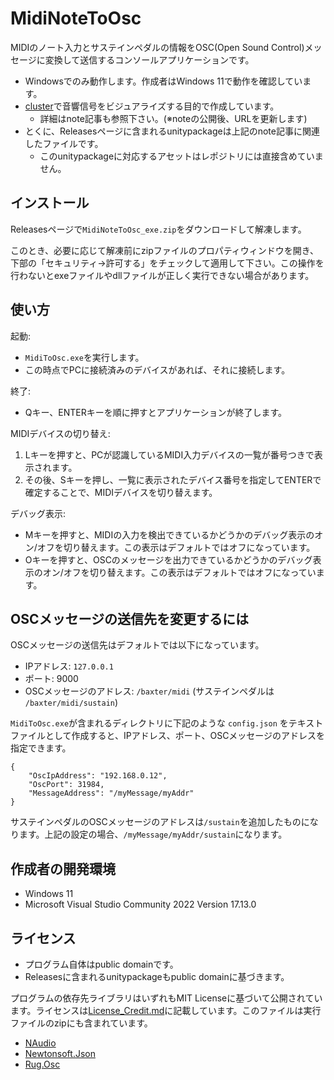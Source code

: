 # MidiNoteToOsc

MIDIのノート入力とサステインペダルの情報をOSC(Open Sound Control)メッセージに変換して送信するコンソールアプリケーションです。

- Windowsでのみ動作します。作成者はWindows 11で動作を確認しています。
- [cluster](https://cluster.mu/)で音響信号をビジュアライズする目的で作成しています。
  - 詳細はnote記事も参照下さい。(※noteの公開後、URLを更新します)
- とくに、Releasesページに含まれるunitypackageは上記のnote記事に関連したファイルです。
  - このunitypackageに対応するアセットはレポジトリには直接含めていません。

## インストール

Releasesページで`MidiNoteToOsc_exe.zip`をダウンロードして解凍します。

このとき、必要に応じて解凍前にzipファイルのプロパティウィンドウを開き、下部の「セキュリティ→許可する」をチェックして適用して下さい。この操作を行わないとexeファイルやdllファイルが正しく実行できない場合があります。

## 使い方

起動: 

- `MidiToOsc.exe`を実行します。
- この時点でPCに接続済みのデバイスがあれば、それに接続します。

終了:

- Qキー、ENTERキーを順に押すとアプリケーションが終了します。

MIDIデバイスの切り替え:

1. Lキーを押すと、PCが認識しているMIDI入力デバイスの一覧が番号つきで表示されます。
2. その後、Sキーを押し、一覧に表示されたデバイス番号を指定してENTERで確定することで、MIDIデバイスを切り替えます。

デバッグ表示:

- Mキーを押すと、MIDIの入力を検出できているかどうかのデバッグ表示のオン/オフを切り替えます。この表示はデフォルトではオフになっています。
- Oキーを押すと、OSCのメッセージを出力できているかどうかのデバッグ表示のオン/オフを切り替えます。この表示はデフォルトではオフになっています。


## OSCメッセージの送信先を変更するには

OSCメッセージの送信先はデフォルトでは以下になっています。

- IPアドレス: `127.0.0.1`
- ポート: 9000
- OSCメッセージのアドレス: `/baxter/midi` (サステインペダルは `/baxter/midi/sustain`)

`MidiToOsc.exe`が含まれるディレクトリに下記のような `config.json` をテキストファイルとして作成すると、IPアドレス、ポート、OSCメッセージのアドレスを指定できます。

```
{
    "OscIpAddress": "192.168.0.12",
    "OscPort": 31984,
    "MessageAddress": "/myMessage/myAddr"
}
```

サステインペダルのOSCメッセージのアドレスは`/sustain`を追加したものになります。上記の設定の場合、`/myMessage/myAddr/sustain`になります。

## 作成者の開発環境

- Windows 11
- Microsoft Visual Studio Community 2022 Version 17.13.0

## ライセンス

- プログラム自体はpublic domainです。
- Releasesに含まれるunitypackageもpublic domainに基づきます。

プログラムの依存先ライブラリはいずれもMIT Licenseに基づいて公開されています。ライセンスは[License_Credit.md](./License_Credit.md)に記載しています。このファイルは実行ファイルのzipにも含まれています。

- [NAudio](https://github.com/naudio/NAudio)
- [Newtonsoft.Json](https://github.com/JamesNK/Newtonsoft.Json)
- [Rug.Osc](https://bitbucket.org/rugcode/rug.osc/src/master/)
